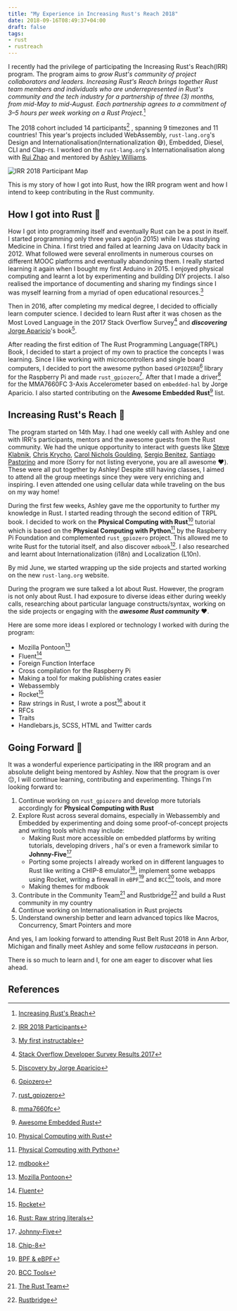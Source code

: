 ```yaml
---
title: "My Experience in Increasing Rust's Reach 2018"
date: 2018-09-16T08:49:37+04:00
draft: false
tags:
- rust
- rustreach
---
```


I recently had the privilege of participating the Increasing Rust's Reach(IRR) program. The program aims to _grow Rust's community of project collaborators and leaders. Increasing Rust's Reach brings together Rust team members and individuals who are underrepresented in Rust's community and the tech industry for a partnership of three (3) months, from mid-May to mid-August. Each partnership agrees to a commitment of 3–5 hours per week working on a Rust Project._[^1]

The 2018 cohort included 14 participants[^2] , spanning 9 timezones and 11 countries! This year's projects included WebAssembly, `rust-lang.org`'s Design and Internationalisation(Internationalization 😅), Embedded, Diesel, CLI and Clap-rs. I worked on the `rust-lang.org`'s Internationalisation along with [Rui Zhao](https://github.com/renyuneyun) and mentored by [Ashley Williams](https://twitter.com/ag_dubs).

![IRR 2018 Participant Map](/img/irr2018-particpant-map.png)

This is my story of how I got into Rust, how the IRR program went and how I intend to keep contributing in the Rust community.

## How I got into Rust 🦀
How I got into programming itself and eventually Rust can be a post in itself. I started programming only three years ago(in 2015) while I was studying Medicine in China. I first tried and failed at learning Java on Udacity back in 2012. What followed were several enrollments in numerous courses on different MOOC platforms and eventually abandoning them. I really started learning it again when I bought my first Arduino in 2015. I enjoyed physical computing and learnt a lot by experimenting and building DIY projects. I also realised the importance of documenting and sharing my findings since I was myself learning from a myriad of open educational resources.[^3]

Then in 2016, after completing my medical degree, I decided to officially learn computer science. I decided  to learn Rust after it was chosen as the Most Loved Language in the 2017 Stack Overflow Survey[^4] and _**discovering**_ [Jorge Aparicio](https://twitter.com/japaricious)'s book[^5].

After reading the first edition of The Rust Programming Language(TRPL) Book, I decided to start a project of my own to practice the concepts I was learning. Since I like working with microcontrollers and single board computers, I decided to port the awesome python based `GPIOZERO`[^6] library for the Raspberry Pi and made `rust_gpiozero`[^7]. After that I made a driver[^8] for the MMA7660FC 3-Axis Accelerometer based on `embedded-hal` by Jorge Aparicio. I also started contributing on the **Awesome Embedded Rust**[^9] list.

## Increasing Rust's Reach 💯

The program started on 14th May. I had one weekly call with Ashley and one with IRR's participants, mentors and the awesome guests from the Rust community. We had the unique opportunity to interact with guests like [Steve Klabnik](https://twitter.com/steveklabnik), [Chris Krycho](https://twitter.com/chriskrycho), [Carol Nichols Goulding](https://twitter.com/Carols10cents), [Sergio Benitez](https://sergio.bz/), [Santiago Pastorino](https://twitter.com/spastorino) and more (Sorry for not listing everyone, you are all awesome ❤️). These were all put together by Ashley! Despite still having classes, I aimed to attend all the group meetings since they were very enriching and inspiring. I even attended one using cellular data while traveling on the bus on my way home! 

During the first few weeks, Ashley gave me the opportunity to further my knowledge in Rust. I started reading through the second edition of TRPL book. I decided to work on the **Physical Computing with Rust**[^10] tutorial which is based on the **Physical Computing with Python**[^11] by the Raspberry Pi Foundation and complemented `rust_gpiozero` project. This allowed me to write Rust for the tutorial itself, and also discover `mdbook`[^12]. I also researched and learnt about Internationalization (i18n) and Localization (L10n).

By mid June, we started wrapping up the side projects and started working on the new `rust-lang.org` website.

During the program we sure talked a lot about Rust. However, the program is not only about Rust. I had exposure to diverse ideas either during weekly calls, researching about particular language constructs/syntax, working on the side projects or engaging with the _**awesome Rust community**_ ❤️.

Here are some more ideas I explored or technology I worked with during the program:

- Mozilla Pontoon[^13]
- Fluent[^14]
- Foreign Function Interface
- Cross compilation for the Raspberry Pi
- Making a tool for making publishing crates easier
- Webassembly
- Rocket[^15]
- Raw strings in Rust, I wrote a post[^16] about it
- RFCs
- Traits
- Handlebars.js, SCSS, HTML and Twitter cards

## Going Forward 🚀

It was a wonderful experience participating in the IRR program and an absolute delight being mentored by Ashley. Now that the program is over 😔, I will continue learning, contributing and experimenting. Things I'm looking forward to:

1. Continue working on `rust_gpiozero` and develop more tutorials accordingly for **Physical Computing with Rust**
2. Explore Rust across several domains, especially in Webassembly and Embedded by experimenting and doing some proof-of-concept projects and writing tools which may include:
    - Making Rust more accessible on embedded platforms by writing tutorials, developing drivers , hal's or even a framework similar to **Johnny-Five**[^17]
    - Porting some projects I already worked on in different languages to Rust like writing a CHIP-8 emulator[^18], implement some webapps using Rocket, writing a firewall in `eBPF`[^19] and `BCC`[^20] tools, and more
    - Making themes for mdbook
3. Contribute in the Community Team[^21] and Rustbridge[^22] and build a Rust community in my country
4. Continue working on Internationalisation in Rust projects
5. Understand ownership better and learn advanced topics like Macros, Concurrency, Smart Pointers and more


And yes, I am looking forward to attending Rust Belt Rust 2018 in Ann Arbor, Michigan and finally meet Ashley and some fellow _rustaceans_ in person.

There is so much to learn and I, for one am eager to discover what lies ahead.


## References

[^1]: [Increasing Rust's Reach](http://reach.rust-lang.org/)
[^2]: [IRR 2018 Participants](http://reach.rust-lang.org/2018/participants)
[^3]: [My first instructable](https://www.instructables.com/id/ESP8266-ESP-12Standalone-Blynk-101/)
[^4]: [Stack Overflow Developer Survey Results 2017](https://insights.stackoverflow.com/survey/2016#most-loved-dreaded-and-wanted)
[^5]: [Discovery by Jorge Aparicio](https://rust-embedded.github.io/discovery/)
[^6]: [Gpiozero](https://gpiozero.readthedocs.io)
[^7]: [rust_gpiozero](https://crates.io/crates/rust_gpiozero)
[^8]: [mma7660fc](https://crates.io/crates/mma7660fc)
[^9]: [Awesome Embedded Rust](https://github.com/rust-embedded/awesome-embedded-rust)
[^10]: [Physical Computing with Rust](https://rahul-thakoor.github.io/physical-computing-rust/)
[^11]: [Physical Computing with Python](https://projects.raspberrypi.org/en/projects/physical-computing)
[^12]: [mdbook](https://github.com/rust-lang-nursery/mdBook)
[^13]: [Mozilla Pontoon](https://pontoon.mozilla.org/)
[^14]: [Fluent](https://projectfluent.org/)
[^15]: [Rocket](https://rocket.rs/)
[^16]: [Rust: Raw string literals](https://medium.com/@rahulthakoor/rust-raw-string-literals-9579c4feb231)
[^17]: [Johnny-Five](http://johnny-five.io/)
[^18]: [Chip-8](https://en.wikipedia.org/wiki/CHIP-8)
[^19]: [BPF & eBPF](https://en.wikipedia.org/wiki/Berkeley_Packet_Filter)
[^20]: [BCC Tools](https://iovisor.github.io/bcc/)
[^21]: [The Rust Team](https://www.rust-lang.org/governance/#teams)
[^22]: [Rustbridge](https://github.com/rustbridge/team)